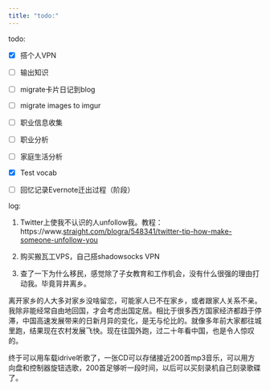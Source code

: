 ```yaml
---
title: "todo:"
---
```

todo:

- [x] 搭个人VPN

- [ ] 输出知识

- [ ] migrate卡片日记到blog

- [ ] migrate images to imgur

- [ ] 职业信息收集

- [ ] 职业分析

- [ ] 家庭生活分析

- [x] Test vocab

- [ ] 回忆记录Evernote迁出过程（阶段）

log:

1. Twitter上使我不认识的人unfollow我。教程：https://www.[straight.com/blogra/548341/twitter-tip-how-make-someone-unfollow-you](http://straight.com/blogra/548341/twitter-tip-how-make-someone-unfollow-you)

2. 购买搬瓦工VPS，自己搭shadowsocks VPN

3. 查了一下为什么移民，感觉除了子女教育和工作机会，没有什么很强的理由打动我。毕竟背井离乡。

离开家乡的人大多对家乡没啥留恋，可能家人已不在家乡，或者跟家人关系不亲。我除非能经常自由地回国，才会考虑出国定居。相比于很多西方国家经济都趋于停滞，中国高速发展带来的日新月异的变化，是无与伦比的。就像多年前大家都往城里跑，结果现在农村发展飞快。现在往国外跑，过二十年看中国，也是令人惊叹的。

终于可以用车载idrive听歌了，一张CD可以存储接近200首mp3音乐，可以用方向盘和控制器旋钮选歌，200首足够听一段时间，以后可以买刻录机自己刻录歌碟了。
